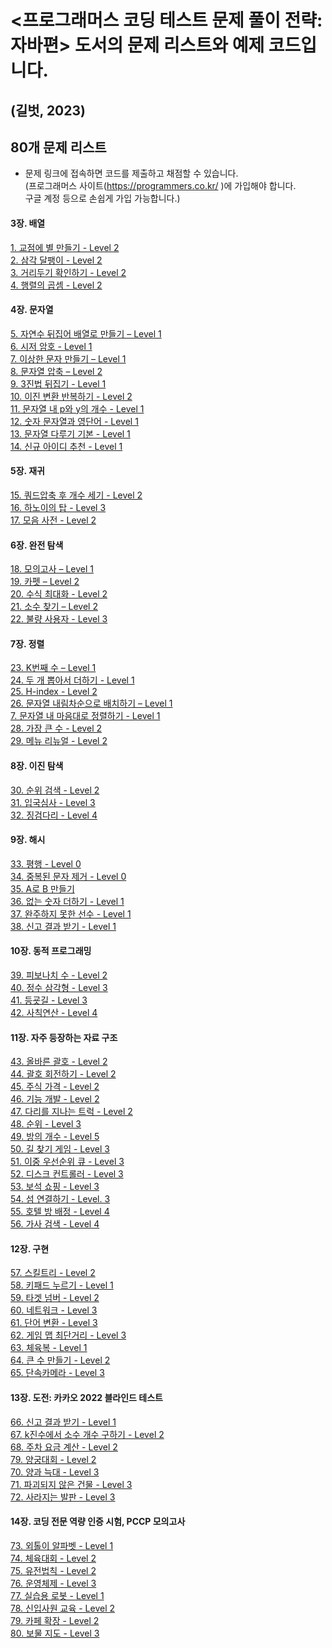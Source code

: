 # <프로그래머스 코딩 테스트 문제 풀이 전략: 자바편> 도서의 문제 리스트와 예제 코드입니다.
## (길벗, 2023)

## 80개 문제 리스트

* 문제 링크에 접속하면 코드를 제출하고 채점할 수 있습니다.</br>
(프로그래머스 사이트(https://programmers.co.kr/ )에 가입해야 합니다. </br>
구글 계정 등으로 손쉽게 가입 가능합니다.) </br>


#### 3장. 배열
[1. 교점에 별 만들기 - Level 2](https://programmers.co.kr/learn/courses/30/lessons/87377) </br>
[2. 삼각 달팽이 - Level 2](https://programmers.co.kr/learn/courses/30/lessons/68645) </br>
[3. 거리두기 확인하기 - Level 2](https://programmers.co.kr/learn/courses/30/lessons/81302) </br>
[4. 행렬의 곱셈 - Level 2](https://programmers.co.kr/learn/courses/30/lessons/12949) </br>

#### 4장. 문자열
[5. 자연수 뒤집어 배열로 만들기 – Level 1](https://programmers.co.kr/learn/courses/30/lessons/12932) </br>
[6. 시저 암호 - Level 1](https://programmers.co.kr/learn/courses/30/lessons/12926) </br>
[7. 이상한 문자 만들기 – Level 1](https://programmers.co.kr/learn/courses/30/lessons/12930) </br>
[8. 문자열 압축 – Level 2](https://programmers.co.kr/learn/courses/30/lessons/60057) </br>
[9. 3진법 뒤집기 - Level 1](https://programmers.co.kr/learn/courses/30/lessons/68935) </br>
[10. 이진 변환 반복하기 - Level 2](https://programmers.co.kr/learn/courses/30/lessons/70129) </br>
[11. 문자열 내 p와 y의 개수 - Level 1](https://programmers.co.kr/learn/courses/30/lessons/12916) </br>
[12. 숫자 문자열과 영단어 - Level 1](https://programmers.co.kr/learn/courses/30/lessons/81301) </br>
[13. 문자열 다루기 기본 - Level 1](https://programmers.co.kr/learn/courses/30/lessons/12918) </br>
[14. 신규 아이디 추천 - Level 1](https://programmers.co.kr/learn/courses/30/lessons/72410) </br>

#### 5장. 재귀

[15. 쿼드압축 후 개수 세기 - Level 2](https://school.programmers.co.kr/learn/courses/30/lessons/68936) </br>
[16. 하노이의 탑 - Level 3](https://school.programmers.co.kr/learn/courses/30/lessons/12946) </br>
[17. 모음 사전 - Level 2](https://school.programmers.co.kr/learn/courses/30/lessons/84512) </br>


#### 6장. 완전 탐색

[18. 모의고사 – Level 1](https://school.programmers.co.kr/learn/courses/30/lessons/42840) </br>
[19. 카펫 – Level 2](https://school.programmers.co.kr/learn/courses/30/lessons/42842) </br>
[20. 수식 최대화 - Level 2](https://school.programmers.co.kr/learn/courses/30/lessons/67257) </br>
[21. 소수 찾기 – Level 2](https://school.programmers.co.kr/learn/courses/30/lessons/42839) </br>
[22. 불량 사용자 - Level 3](https://school.programmers.co.kr/learn/courses/30/lessons/64064) </br>


#### 7장. 정렬


[23. K번째 수 – Level 1](https://school.programmers.co.kr/learn/courses/30/lessons/42748) </br>
[24. 두 개 뽑아서 더하기 - Level 1](https://school.programmers.co.kr/learn/courses/30/lessons/68644) </br>
[25. H-index - Level 2](https://school.programmers.co.kr/learn/courses/30/lessons/42747) </br>
[26. 문자열 내림차순으로 배치하기 – Level 1](https://school.programmers.co.kr/learn/courses/30/lessons/12917) </br>
[7. 문자열 내 마음대로 정렬하기 - Level 1 ](https://school.programmers.co.kr/learn/courses/30/lessons/12915) </br>
[28. 가장 큰 수 - Level 2](https://school.programmers.co.kr/learn/courses/30/lessons/42746) </br>
[29. 메뉴 리뉴얼 - Level 2](https://school.programmers.co.kr/learn/courses/30/lessons/72411) </br>


#### 8장. 이진 탐색

[30. 순위 검색 - Level 2](https://school.programmers.co.kr/learn/courses/30/lessons/72412) </br>
[31. 입국심사 - Level 3](https://school.programmers.co.kr/learn/courses/30/lessons/43238) </br>
[32. 징검다리 - Level 4](https://school.programmers.co.kr/learn/courses/30/lessons/43236) </br>


#### 9장. 해시

[33. 평행 - Level 0](https://school.programmers.co.kr/learn/courses/30/lessons/120875) </br>
[34. 중복된 문자 제거 - Level 0](https://school.programmers.co.kr/learn/courses/30/lessons/120888) </br>
[35. A로 B 만들기](https://school.programmers.co.kr/learn/courses/30/lessons/120886) </br>
[36. 없는 숫자 더하기 - Level 1](https://school.programmers.co.kr/learn/courses/30/lessons/86051) </br>
[37. 완주하지 못한 선수 - Level 1](https://programmers.co.kr/learn/courses/30/lessons/42576) </br>
[38. 신고 결과 받기 - Level 1](https://school.programmers.co.kr/learn/courses/30/lessons/92334) </br>


#### 10장. 동적 프로그래밍

[39. 피보나치 수 - Level 2](https://school.programmers.co.kr/learn/courses/30/lessons/12945) </br>
[40. 정수 삼각형 - Level 3](https://school.programmers.co.kr/learn/courses/30/lessons/43105) </br>
[41. 등굣길 - Level 3](https://school.programmers.co.kr/learn/courses/30/lessons/42898) </br>
[42. 사칙연산 - Level 4](https://school.programmers.co.kr/learn/courses/30/lessons/1843) </br>


#### 11장. 자주 등장하는 자료 구조


[43. 올바른 괄호 - Level 2](https://school.programmers.co.kr/learn/courses/30/lessons/12909) </br>
[44. 괄호 회전하기 - Level 2](https://school.programmers.co.kr/learn/courses/30/lessons/76502) </br>
[45. 주식 가격 - Level 2](https://school.programmers.co.kr/learn/courses/30/lessons/42584) </br>
[46. 기능 개발 - Level 2](https://school.programmers.co.kr/learn/courses/30/lessons/42586) </br>
[47. 다리를 지나는 트럭 - Level 2](https://school.programmers.co.kr/learn/courses/30/lessons/42583) </br>
[48. 순위 - Level 3](https://school.programmers.co.kr/learn/courses/30/lessons/49191) </br>
[49. 방의 개수 - Level 5](https://programmers.co.kr/learn/courses/30/lessons/49190) </br>
[50. 길 찾기 게임 - Level 3](https://school.programmers.co.kr/learn/courses/30/lessons/42892) </br>
[51. 이중 우선순위 큐 - Level 3](https://programmers.co.kr/learn/courses/30/lessons/42628) </br>
[52. 디스크 컨트롤러 - Level 3](https://school.programmers.co.kr/learn/courses/30/lessons/42627) </br>
[53. 보석 쇼핑 - Level 3](https://school.programmers.co.kr/learn/courses/30/lessons/67258) </br>
[54. 섬 연결하기 - Level. 3](https://school.programmers.co.kr/learn/courses/30/lessons/42861) </br>
[55. 호텔 방 배정 - Level 4](https://programmers.co.kr/learn/courses/30/lessons/64063) </br>
[56. 가사 검색 - Level 4](https://school.programmers.co.kr/learn/courses/30/lessons/60060) </br>


#### 12장. 구현

[57. 스킬트리 - Level 2](https://school.programmers.co.kr/learn/courses/30/lessons/49993) </br>
[58. 키패드 누르기 - Level 1](https://school.programmers.co.kr/learn/courses/30/lessons/67256) </br> 
[59. 타겟 넘버 - Level 2](https://school.programmers.co.kr/learn/courses/30/lessons/43165) </br>
[60. 네트워크 - Level 3](https://school.programmers.co.kr/learn/courses/30/lessons/43162) </br>
[61. 단어 변환 - Level 3](https://school.programmers.co.kr/learn/courses/30/lessons/43163) </br>
[62. 게임 맵 최단거리 - Level 3](https://school.programmers.co.kr/learn/courses/30/lessons/1844) </br>
[63. 체육복 - Level 1](https://programmers.co.kr/learn/courses/30/lessons/42862) </br>
[64. 큰 수 만들기 - Level 2](https://school.programmers.co.kr/learn/courses/30/lessons/42883) </br>
[65. 단속카메라 - Level 3](https://school.programmers.co.kr/learn/courses/30/lessons/42884) </br>



#### 13장. 도전: 카카오 2022 블라인드 테스트

[66. 신고 결과 받기 - Level 1](https://school.programmers.co.kr/learn/courses/30/lessons/92334) </br>
[67. k진수에서 소수 개수 구하기 - Level 2](https://school.programmers.co.kr/learn/courses/30/lessons/92335)</br>
[68. 주차 요금 계산 - Level 2](https://school.programmers.co.kr/learn/courses/30/lessons/92341)</br>
[79. 양궁대회 - Level 2](https://school.programmers.co.kr/learn/courses/30/lessons/92342)</br>
[70. 양과 늑대 - Level 3](https://school.programmers.co.kr/learn/courses/30/lessons/92343)</br>
[71. 파괴되지 않은 건물 - Level 3](https://school.programmers.co.kr/learn/courses/30/lessons/92344)</br>
[72. 사라지는 발판 - Level 3](https://school.programmers.co.kr/learn/courses/30/lessons/92345)</br>


#### 14장. 코딩 전문 역량 인증 시험, PCCP 모의고사

[73. 외톨이 알파벳 - Level 1](https://school.programmers.co.kr/learn/courses/15008/lessons/121683)</br>
[74. 체육대회 - Level 2](https://school.programmers.co.kr/learn/courses/15008/lessons/121684)</br>
[75. 유전법칙 - Level 2](https://school.programmers.co.kr/learn/courses/15008/lessons/121685)</br>
[76. 운영체제 - Level 3](https://school.programmers.co.kr/learn/courses/15008/lessons/121686)</br>
[77. 실습용 로봇 - Level 1](https://school.programmers.co.kr/learn/courses/15009/lessons/121687)</br>
[78. 신입사원 교육 - Level 2](https://school.programmers.co.kr/learn/courses/15009/lessons/121688)</br>
[79. 카페 확장 - Level 2](https://school.programmers.co.kr/learn/courses/15009/lessons/121689)</br>
[80. 보물 지도 - Level 3](https://school.programmers.co.kr/learn/courses/15009/lessons/121690)</br>



